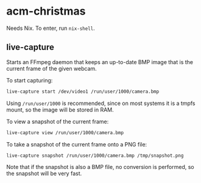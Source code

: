 # acm-christmas

Needs Nix. To enter, run `nix-shell`.

## live-capture

Starts an FFmpeg daemon that keeps an up-to-date BMP image that is the
current frame of the given webcam.

To start capturing:

```sh
live-capture start /dev/video1 /run/user/1000/camera.bmp
```

Using `/run/user/1000` is recommended, since on most systems it is a
tmpfs mount, so the image will be stored in RAM.

To view a snapshot of the current frame:

```sh
live-capture view /run/user/1000/camera.bmp
```

To take a snapshot of the current frame onto a PNG file:

```sh
live-capture snapshot /run/user/1000/camera.bmp /tmp/snapshot.png
```

Note that if the snapshot is also a BMP file, no conversion is
performed, so the snapshot will be very fast.
